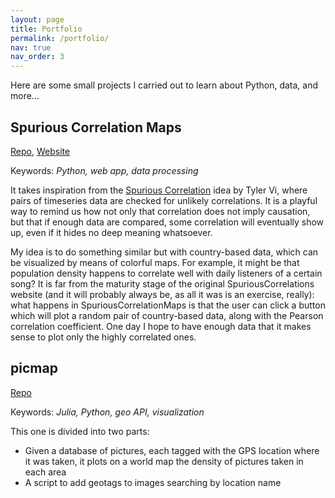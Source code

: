 ```yaml
---
layout: page
title: Portfolio
permalink: /portfolio/
nav: true
nav_order: 3
---
```


Here are some small projects I carried out to learn about Python, data, and more...

## Spurious Correlation Maps
[Repo](https://github.com/stecrotti/SpuriousCorrelationMaps), [Website](https://spuriouscorrelationmaps.streamlit.app/)

Keywords: _Python, web app, data processing_

It takes inspiration from the [Spurious Correlation](https://www.tylervigen.com/spurious-correlations) idea by Tyler Vi, where pairs of timeseries data are checked for unlikely correlations. It is a playful way to remind us how not only that correlation does not imply causation, but that if enough data are compared, some correlation will eventually show up, even if it hides no deep meaning whatsoever.

My idea is to do something similar but with country-based data, which can be visualized by means of colorful maps. For example, it might be that population density happens to correlate well with daily listeners of a certain song? It is far from the maturity stage of the original SpuriousCorrelations website (and it will probably always be, as all it was is an exercise, really): what happens in SpuriousCorrelationMaps is that the user can click a button which will plot a random pair of country-based data, along with the Pearson correlation coefficient. One day I hope to have enough data that it makes sense to plot only the highly correlated ones.

## picmap
[Repo](https://github.com/stecrotti/picmap)

Keywords: _Julia, Python, geo API, visualization_

This one is divided into two parts:
- Given a database of pictures, each tagged with the GPS location where it was taken, it plots on a world map the density of pictures taken in each area
- A script to add geotags to images searching by location name